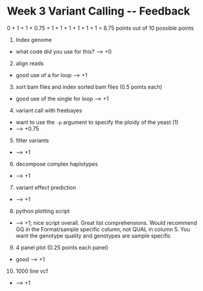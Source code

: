 # Week 3 Variant Calling -- Feedback

0 + 1 + 1 + 0.75 + 1 + 1 + 1 + 1 + 1 + 1 = 8.75 points out of 10 possible points

1. Index genome

  * what code did you use for this? --> +0

2. align reads

  * good use of a for loop --> +1

3. sort bam files and index sorted bam files (0.5 points each)

  * good use of the single for loop --> +1

4. variant call with freebayes

  * want to use the `-p` argument to specify the ploidy of the yeast (1)
  * --> +0.75

5. filter variants

  * --> +1

6. decompose complex haplotypes

  * --> +1

7. variant effect prediction

  * --> +1

8. python plotting script

  * --> +1; nice script overall. Great list comprehensions. Would recommend GQ in the Format/sample specific column, not QUAL in column 5. You want the genotype quality and genotypes are sample specific

9. 4 panel plot (0.25 points each panel)

  * good --> +1

10. 1000 line vcf

  * --> +1

